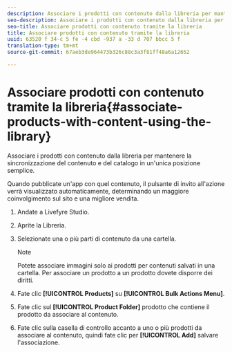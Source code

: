 ```yaml
---
description: Associare i prodotti con contenuto dalla libreria per mantenere la sincronizzazione del contenuto e del catalogo in un'unica posizione semplice.
seo-description: Associare i prodotti con contenuto dalla libreria per mantenere la sincronizzazione del contenuto e del catalogo in un'unica posizione semplice.
seo-title: Associare prodotti con contenuto tramite la libreria
title: Associare prodotti con contenuto tramite la libreria
uuid: 63520 f 34-c 5 fe -4 cbd -937 a -33 d 707 bbcc 5 f
translation-type: tm+mt
source-git-commit: 67aeb3de964473b326c88c3a3f81ff48a6a12652

---
```



# Associare prodotti con contenuto tramite la libreria{#associate-products-with-content-using-the-library}

Associare i prodotti con contenuto dalla libreria per mantenere la sincronizzazione del contenuto e del catalogo in un&#39;unica posizione semplice.

Quando pubblicate un&#39;app con quel contenuto, il pulsante di invito all&#39;azione verrà visualizzato automaticamente, determinando un maggiore coinvolgimento sul sito e una migliore vendita.

1. Andate a Livefyre Studio.
1. Aprite la Libreria.
1. Selezionate una o più parti di contenuto da una cartella.

   >[!NOTE]
   >
   >Potete associare immagini solo ai prodotti per contenuti salvati in una cartella. Per associare un prodotto a un prodotto dovete disporre dei diritti.

1. Fate clic **[!UICONTROL Products]** su **[!UICONTROL Bulk Actions Menu]**.
1. Fate clic sul **[!UICONTROL Product Folder]** prodotto che contiene il prodotto da associare al contenuto.
1. Fate clic sulla casella di controllo accanto a uno o più prodotti da associare al contenuto, quindi fate clic per **[!UICONTROL Add]** salvare l&#39;associazione.
